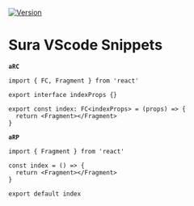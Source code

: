 [![Version](https://vsmarketplacebadge.apphb.com/version-short/asurraa.sura-code-snippets.svg)](https://marketplace.visualstudio.com/items?itemName=asurraa.sura-code-snippets)
 
# Sura VScode Snippets

**`aRC`**

```tsx
import { FC, Fragment } from 'react'

export interface indexProps {}

export const index: FC<indexProps> = (props) => {
  return <Fragment></Fragment>
}
```

**`aRP`**

```tsx
import { Fragment } from 'react'

const index = () => {
  return <Fragment></Fragment>
}

export default index
```
